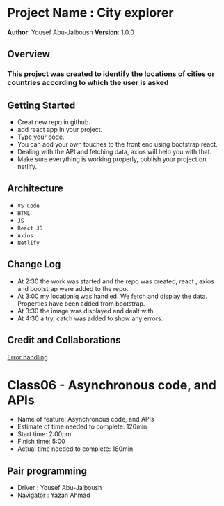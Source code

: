 # Project Name : City explorer

**Author**: Yousef Abu-Jalboush
**Version**: 1.0.0

## Overview
<!-- Provide a high level overview of what this application is and why you are building it, beyond the fact that it's an assignment for this class. (i.e. What's your problem domain?) -->
### This project was created to identify the locations of cities or countries according to which the user is asked

## Getting Started
<!-- What are the steps that a user must take in order to build this app on their own machine and get it running? -->
* Creat new repo in github.
* add react app in your project.
* Type your code.
* You can add your own touches to the front end using bootstrap react.
* Dealing with the API and fetching data, axios will help you with that.
* Make sure everything is working properly, publish your project on netlify.

## Architecture
<!-- Provide a detailed description of the application design. What technologies (languages, libraries, etc) you're using, and any other relevant design information. -->
* ```VS Code```
* ```HTML```
* ```JS```
* ```React JS```
* ```Axios```
* ```Netlify```
  
## Change Log

<!-- Use this area to document the iterative changes made to your application as each feature is successfully implemented. Use time stamps. Here's an example:

01-01-2001 4:59pm - Application now has a fully-functional express server, with a GET route for the location resource. -->

* At 2:30 the work was started and the repo was created, react , axios and bootstrap were added to the repo.
* At 3:00 my locationiq was handled. We fetch and display the data. Properties have been added from bootstrap.
* At 3:30 the image was displayed and dealt with.
* At 4:30 a try, catch was added to show any errors.

## Credit and Collaborations
<!-- Give credit (and a link) to other people or resources that helped you build this application. -->
[Error handling](https://ar.reactjs.org/blog/2017/07/26/error-handling-in-react-16.html)

# Class06 - Asynchronous code, and APIs

* Name of feature: Asynchronous code, and APIs
* Estimate of time needed to complete: 120min
* Start time: 2:00pm
* Finish time: 5:00
* Actual time needed to complete: 180min

## Pair programming

* Driver : Yousef Abu-Jalboush
* Navigator : Yazan Ahmad